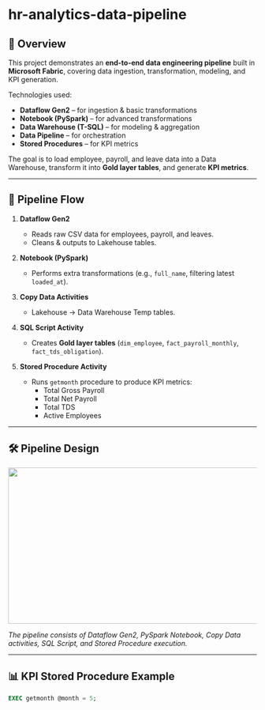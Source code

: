 # **hr-analytics-data-pipeline**

## 📌 Overview
This project demonstrates an **end-to-end data engineering pipeline** built in **Microsoft Fabric**, covering data ingestion, transformation, modeling, and KPI generation.

Technologies used:
- **Dataflow Gen2** – for ingestion & basic transformations
- **Notebook (PySpark)** – for advanced transformations
- **Data Warehouse (T-SQL)** – for modeling & aggregation
- **Data Pipeline** – for orchestration
- **Stored Procedures** – for KPI metrics

The goal is to load employee, payroll, and leave data into a Data Warehouse, transform it into **Gold layer tables**, and generate **KPI metrics**.

---

## 🚀 Pipeline Flow
1. **Dataflow Gen2**  
   - Reads raw CSV data for employees, payroll, and leaves.  
   - Cleans & outputs to Lakehouse tables.

2. **Notebook (PySpark)**  
   - Performs extra transformations (e.g., `full_name`, filtering latest `loaded_at`).

3. **Copy Data Activities**  
   - Lakehouse → Data Warehouse Temp tables.

4. **SQL Script Activity**  
   - Creates **Gold layer tables** (`dim_employee`, `fact_payroll_monthly`, `fact_tds_obligation`).

5. **Stored Procedure Activity**  
   - Runs `getmonth` procedure to produce KPI metrics:
     - Total Gross Payroll
     - Total Net Payroll
     - Total TDS
     - Active Employees

---

## 🛠 Pipeline Design
<img src="https://github.com/user-attachments/assets/833c4d9e-44ba-41cd-8680-acda6e977e42" width="1062" height="316">

*The pipeline consists of Dataflow Gen2, PySpark Notebook, Copy Data activities, SQL Script, and Stored Procedure execution.*


---

## 📊 KPI Stored Procedure Example
```sql
EXEC getmonth @month = 5;
